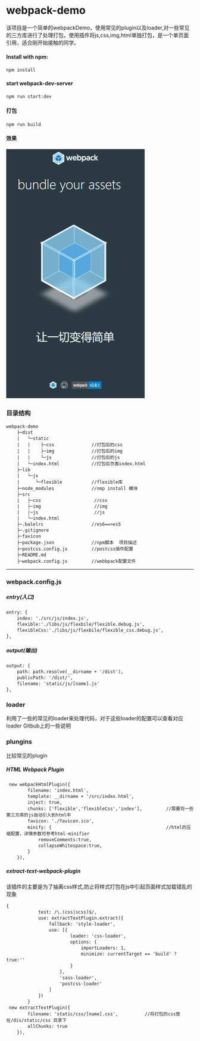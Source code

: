 # webpack-demo
该项目是一个简单的webpackDemo，使用常见的plugin以及loader,对一些常见的三方库进行了处理打包，使用插件将js,css,img,html单独打包，是一个单页面引用，适合刚开始接触的同学。
#### Install with npm: 
    npm install
#### start webpack-dev-server
    npm run start:dev
#### 打包
    npm run build
#### 效果
![image](https://github.com/KuangPF/webpack-demo/blob/master/src/img/webpack-demo.gif)  
### 目录结构
```
webpack-demo
    ├─dist
    |   └─static
    |   |    ├─css              //打包后的css
    |   |    ├─img              //打包后的img
    |   |    └─js               //打包后的js
    |   └─index.html            //打包后页面index.html
    ├─lib
    |   └─js
    |      └─flexible           //flexible库
    ├─node_modules              //nmp install 模块
    ├─src
    |   ├─css                    //css
    |   ├─img                    //img
    |   |─js                     //js
    |   └─index.html
    ├─.balelrc                  //es6==>es5
    ├─.gitignore
    ├─favicon
    ├─package.json              //npm脚本  项目描述
    ├─postcss.config.js         //postcss插件配置
    ├─README.md
    ├─webpack.config.js         //webbpack配置文件
```
---
### webpack.config.js
##### entry(入口)
    entry: {
        index: './src/js/index.js',
        flexible:'./libs/js/flexbile/flexible.debug.js',
        flexibleCss:'./libs/js/flexbile/flexible_css.debug.js',
    },
##### output(输出)
    output: {
        path: path.resolve(__dirname + '/dist'),
        publicPath: '/dist/',
        filename: 'static/js/[name].js'
    },

### loader
利用了一些的常见的loader来处理代码，对于这些loader的配置可以查看对应loader Gitbub上的一些说明

### plungins
比较常见的plugin
##### HTML Webpack Plugin
     new webpackHtmlPlugin({
            filename: 'index.html',  
            template: __dirname + '/src/index.html',
            inject: true,
            chunks: ['flexible','flexibleCss','index'],         //需要将一些第三方库的js自动引入到html中
            favicon: './favicon.ico',
            minify: {                                           //html的压缩配置，详情参数可参考html-minifier
                removeComments:true,
                collapseWhitespace:true,
            }
        }),


##### extract-text-webpack-plugin 
该插件的主要是为了抽离css样式,防止将样式打包在js中引起页面样式加载错乱的现象

    {
                test: /\.(css|scss)$/,
                use: extractTextPlugin.extract({
                    fallback: 'style-loader',
                    use: [{
                            loader: 'css-loader',
                            options: {
                                importLoaders: 1,
                                minimize: currentTarget == 'build' ? true:''
                            }
                        },
                        'sass-loader',
                        'postcss-loader'
                    ]
                })
            }
     new extractTextPlugin({
            filename: 'static/css/[name].css',          //将打包的css放在/dis/static/css 目录下
            allChunks: true
        }),